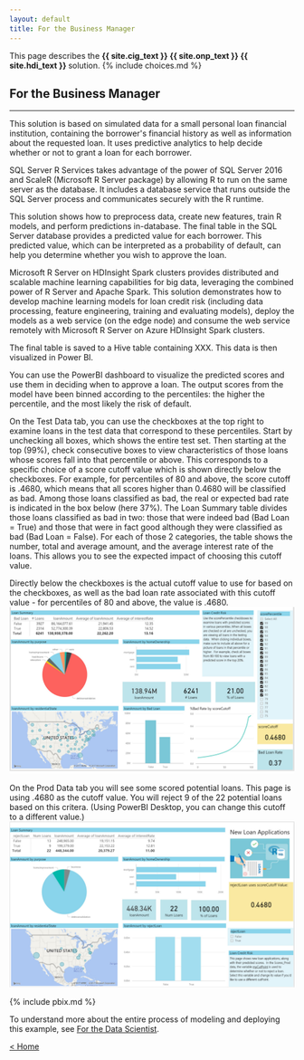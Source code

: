 ```yaml
---
layout: default
title: For the Business Manager
---
```

<div class="alert alert-success" role="alert"> This page describes the 
<strong>
<span class="cig">{{ site.cig_text }}</span>
<span class="onp">{{ site.onp_text }}</span>
<span class="hdi">{{ site.hdi_text }}</span> 
</strong>
solution.
{% include choices.md %}
</div> 

## For the Business Manager
------------------------------

This solution is based on simulated data for a small personal loan financial institution, containing the borrower's financial history as well as information about the requested loan.  It uses predictive analytics to help decide whether or not to grant a loan for each borrower.
<p></p>
<div class="sql"> 
SQL Server R Services takes advantage of the power of SQL Server 2016 and ScaleR (Microsoft R Server package) by allowing R to run on the same server as the database. It includes a database service that runs outside the SQL Server process and communicates securely with the R runtime. 
<p></p>
This solution shows how to preprocess data, create new features, train R models, and perform predictions in-database. The final table in the SQL Server database provides a predicted value for each borrower. This predicted value, which can be interpreted as a probability of default, can help you determine whether you wish to approve the loan.
<p></p>
</div>
<div class="hdi">
Microsoft R Server on HDInsight Spark clusters provides distributed and scalable machine learning capabilities for big data, leveraging the combined power of R Server and Apache Spark. This solution demonstrates how to develop machine learning models for loan credit risk (including data processing, feature engineering, training and evaluating models), deploy the models as a web service (on the edge node) and consume the web service remotely with Microsoft R Server on Azure HDInsight Spark clusters. 

<p></p>
The final table is saved to a Hive table containing XXX. This data is then visualized in Power BI.
<p></p>
</div>

You can use the PowerBI dashboard to visualize the predicted scores and use them in deciding when to approve a loan. The output scores from the model have been binned according to the percentiles: the higher the percentile, and the most likely the risk of default. 

On the Test Data tab, you can use the checkboxes at the top right to examine loans in the test data that correspond to these percentiles. Start by unchecking all boxes, which shows the entire test set. Then starting at the top (99%), check consecutive boxes to view characteristics of those loans whose scores fall into that percentile or above. This  corresponds to a specific choice of a score cutoff value which is shown directly below the checkboxes. For example, for percentiles of 80 and above, the score cutoff is .4680, which means that all scores higher than 0.4680 will be classified as bad. Among those loans classified as bad, the real or expected bad rate is indicated in the box below (here 37%). 
The Loan Summary table divides those loans classified as bad in two: those that were indeed bad (Bad Loan = True) and those that were in fact good although they were classified as bad (Bad Loan = False). For each of those 2 categories, the table shows the number, total and average amount, and the average interest rate of the loans. This allows you to see the expected impact of choosing this cutoff value.
<p></p>
Directly below the checkboxes is the actual cutoff value to use for based on the checkboxes, as well as the bad loan rate associated with this cutoff value - for percentiles of 80 and above, the value is .4680.<img src="images/test.jpg">
<p></p>
On the Prod Data tab you will see some scored potential loans. This page is using .4680 as the cutoff value. You will reject 9 of the 22 potential loans based on this critera. (Using PowerBI Desktop, you can change this cutoff to a different value.)
<img src="images/prod.jpg">
 <p></p> 

{% include pbix.md %}


To understand more about the entire process of modeling and deploying this example, see [For the Data Scientist](data-scientist.html).
 

[&lt; Home](index.html)
